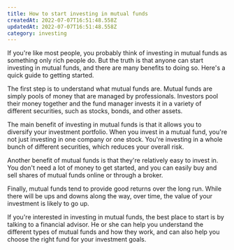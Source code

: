 ```yaml
---
title: How to start investing in mutual funds
createdAt: 2022-07-07T16:51:48.558Z
updatedAt: 2022-07-07T16:51:48.558Z
category: investing
---
```


If you're like most people, you probably think of investing in mutual funds as something only rich people do. But the truth is that anyone can start investing in mutual funds, and there are many benefits to doing so. Here's a quick guide to getting started.

The first step is to understand what mutual funds are. Mutual funds are simply pools of money that are managed by professionals. Investors pool their money together and the fund manager invests it in a variety of different securities, such as stocks, bonds, and other assets.

The main benefit of investing in mutual funds is that it allows you to diversify your investment portfolio. When you invest in a mutual fund, you're not just investing in one company or one stock. You're investing in a whole bunch of different securities, which reduces your overall risk.

Another benefit of mutual funds is that they're relatively easy to invest in. You don't need a lot of money to get started, and you can easily buy and sell shares of mutual funds online or through a broker.

Finally, mutual funds tend to provide good returns over the long run. While there will be ups and downs along the way, over time, the value of your investment is likely to go up.

If you're interested in investing in mutual funds, the best place to start is by talking to a financial advisor. He or she can help you understand the different types of mutual funds and how they work, and can also help you choose the right fund for your investment goals.
